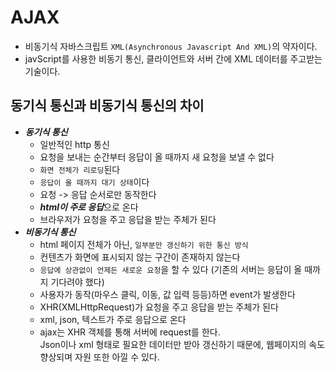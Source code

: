 # AJAX
- 비동기식 자바스크립트 `XML(Asynchronous Javascript And XML)`의 약자이다.
- javScript를 사용한 비동기 통신, 클라이언트와 서버 간에 XML 데이터를 주고받는 기술이다.

## 동기식 통신과 비동기식 통신의 차이
- ***동기식 통신***
  + 일반적인 http 통신
  + 요청을 보내는 순간부터 응답이 올 때까지 새 요청을 보낼 수 없다
  + `화면 전체가 리로딩`된다
  + `응답이 올 때까지 대기 상태`이다
  + 요청 -> 응답 순서로만 동작한다
  + ***html이 주로 응답***으로 온다
  + 브라우저가 요청을 주고 응답을 받는 주체가 된다
- ***비동기식 통신***
  + html 페이지 전체가 아닌, `일부분만 갱신하기 위한 통신 방식`
  + 컨텐츠가 화면에 표시되지 않는 구간이 존재하지 않는다
  + `응답에 상관없이 언제든 새로운 요청`을 할 수 있다 (기존의 서버는 응답이 올 때까지 기다려야 했다)
  + 사용자가 동작(마우스 클릭, 이동, 값 입력 등등)하면 event가 발생한다
  + XHR(XMLHttpRequest)가 요청을 주고 응답을 받는 주체가 된다
  + xml, json, 텍스트가 주로 응답으로 온다
  + ajax는 XHR 객체를 통해 서버에 request를 한다. <br> Json이나 xml 형태로 필요한 데이터만 받아 갱신하기 때문에, 웹페이지의 속도 향상되며 자원 또한 아낄 수 있다.
